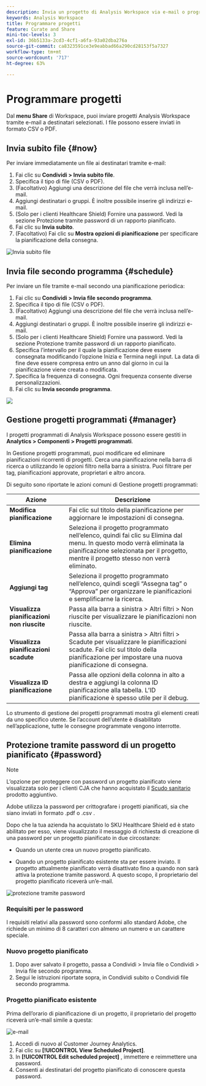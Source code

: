 ```yaml
---
description: Invia un progetto di Analysis Workspace via e-mail o programmane la consegna.
keywords: Analysis Workspace
title: Programmare progetti
feature: Curate and Share
mini-toc-levels: 3
exl-id: 36b5133a-2cd3-4cf1-a6fa-93a02dba276a
source-git-commit: ca8323591ce3e9eabbad66a290cd28153f5a7327
workflow-type: tm+mt
source-wordcount: '717'
ht-degree: 63%

---
```


# Programmare progetti

Dal **menu Share** di Workspace, puoi inviare progetti Analysis Workspace tramite e-mail a destinatari selezionati. I file possono essere inviati in formato CSV o PDF.

## Invia subito file {#now}

Per inviare immediatamente un file ai destinatari tramite e-mail:

1. Fai clic su **Condividi > Invia subito file**.
1. Specifica il tipo di file (CSV o PDF).
1. (Facoltativo) Aggiungi una descrizione del file che verrà inclusa nell’e-mail.
1. Aggiungi destinatari o gruppi. È inoltre possibile inserire gli indirizzi e-mail.
1. (Solo per i clienti Healthcare Shield) Fornire una password. Vedi la sezione Protezione tramite password di un rapporto pianificato.
1. Fai clic su **Invia subito**.
1. (Facoltativo) Fai clic su **Mostra opzioni di pianificazione** per specificare la pianificazione della consegna.

![Invia subito file](assets/send-file-no-scheduling-options.JPG)

## Invia file secondo programma {#schedule}

Per inviare un file tramite e-mail secondo una pianificazione periodica:

1. Fai clic su **Condividi > Invia file secondo programma**.
1. Specifica il tipo di file (CSV o PDF).
1. (Facoltativo) Aggiungi una descrizione del file che verrà inclusa nell’e-mail.
1. Aggiungi destinatari o gruppi. È inoltre possibile inserire gli indirizzi e-mail.
1. (Solo per i clienti Healthcare Shield) Fornire una password. Vedi la sezione Protezione tramite password di un rapporto pianificato.
1. Specifica l’intervallo per il quale la pianificazione deve essere consegnata modificando l’opzione Inizia e Termina negli input. La data di fine deve essere compresa entro un anno dal giorno in cui la pianificazione viene creata o modificata.
1. Specifica la frequenza di consegna. Ogni frequenza consente diverse personalizzazioni.
1. Fai clic su **Invia secondo programma**.

![](assets/send-file.JPG)

## Gestione progetti programmati {#manager}

I progetti programmati di Analysis Workspace possono essere gestiti in **Analytics > Componenti > Progetti programmati**.

In Gestione progetti programmati, puoi modificare ed eliminare pianificazioni ricorrenti di progetti. Cerca una pianificazione nella barra di ricerca o utilizzando le opzioni filtro nella barra a sinistra. Puoi filtrare per tag, pianificazioni approvate, proprietari e altro ancora.

Di seguito sono riportate le azioni comuni di Gestione progetti programmati:

| Azione | Descrizione |
|---|---|
| **Modifica pianificazione** | Fai clic sul titolo della pianificazione per aggiornare le impostazioni di consegna. |
| **Elimina pianificazione** | Seleziona il progetto programmato nell’elenco, quindi fai clic su Elimina dal menu. In questo modo verrà eliminata la pianificazione selezionata per il progetto, mentre il progetto stesso non verrà eliminato. |
| **Aggiungi tag** | Seleziona il progetto programmato nell’elenco, quindi scegli “Assegna tag” o “Approva” per organizzare le pianificazioni e semplificarne la ricerca. |
| **Visualizza pianificazioni non riuscite** | Passa alla barra a sinistra > Altri filtri > Non riuscite per visualizzare le pianificazioni non riuscite. |
| **Visualizza pianificazioni scadute** | Passa alla barra a sinistra > Altri filtri > Scadute per visualizzare le pianificazioni scadute. Fai clic sul titolo della pianificazione per impostare una nuova pianificazione di consegna. |
| **Visualizza ID pianificazione** | Passa alle opzioni della colonna in alto a destra e aggiungi la colonna ID pianificazione alla tabella. L’ID pianificazione è spesso utile per il debug. |

Lo strumento di gestione dei progetti programmati mostra gli elementi creati da uno specifico utente. Se l’account dell’utente è disabilitato nell’applicazione, tutte le consegne programmate vengono interrotte.

## Protezione tramite password di un progetto pianificato {#password}

>[!NOTE]
>
>L’opzione per proteggere con password un progetto pianificato viene visualizzata solo per i clienti CJA che hanno acquistato il [Scudo sanitario](https://experienceleague.adobe.com/docs/blueprints-learn/architecture/vertical-blueprints/healthcare-vertical.html%3Flang%3Den) prodotto aggiuntivo.

Adobe utilizza la password per crittografare i progetti pianificati, sia che siano inviati in formato .pdf o .csv .

Dopo che la tua azienda ha acquistato lo SKU Healthcare Shield ed è stato abilitato per esso, viene visualizzato il messaggio di richiesta di creazione di una password per un progetto pianificato in due circostanze:

* Quando un utente crea un nuovo progetto pianificato.

* Quando un progetto pianificato esistente sta per essere inviato. Il progetto attualmente pianificato verrà disattivato fino a quando non sarà attiva la protezione tramite password. A questo scopo, il proprietario del progetto pianificato riceverà un’e-mail.

![protezione tramite password](assets/password.png)

### Requisiti per le password

I requisiti relativi alla password sono conformi allo standard Adobe, che richiede un minimo di 8 caratteri con almeno un numero e un carattere speciale.

### Nuovo progetto pianificato

1. Dopo aver salvato il progetto, passa a Condividi > Invia file o Condividi > Invia file secondo programma.
1. Segui le istruzioni riportate sopra, in Condividi subito o Condividi file secondo programma.

### Progetto pianificato esistente

Prima dell’orario di pianificazione di un progetto, il proprietario del progetto riceverà un’e-mail simile a questa:

![e-mail](assets/email-password.png)

1. Accedi di nuovo al Customer Journey Analytics.
1. Fai clic su **[!UICONTROL View Scheduled Project]**.
1. In **[!UICONTROL Edit scheduled project]** , immettere e reimmettere una password.
1. Consenti ai destinatari del progetto pianificato di conoscere questa password.


